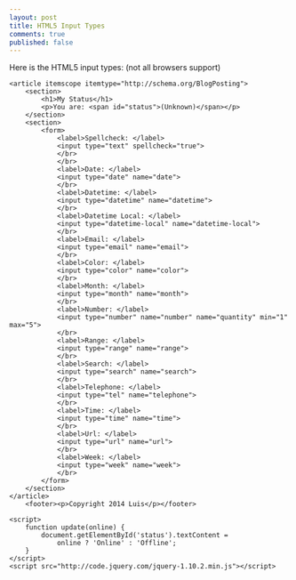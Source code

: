 ```yaml
---
layout: post
title: HTML5 Input Types
comments: true
published: false
---
```


Here is the HTML5 input types: (not all browsers support)

<body ononline="update(true)"
	  onoffline="update(false)"
	  onload="update(navigator.onLine)">

	<article itemscope itemtype="http://schema.org/BlogPosting">
		<section>
			<h1>My Status</h1>
			<p>You are: <span id="status">(Unknown)</span></p>
		</section>
		<section>
			<form>
				<label>Spellcheck: </label>
				<input type="text" spellcheck="true">
				</br>
				</br>
				<label>Date: </label>
				<input type="date" name="date">
				</br>
				<label>Datetime: </label>
				<input type="datetime" name="datetime">
				</br>
				<label>Datetime Local: </label>
				<input type="datetime-local" name="datetime-local">
				</br>
				<label>Email: </label>
				<input type="email" name="email">
				</br>
				<label>Color: </label>
				<input type="color" name="color">
				</br>
				<label>Month: </label>
				<input type="month" name="month">
				</br>
				<label>Number: </label>
				<input type="number" name="number" name="quantity" min="1" max="5">
				</br>
				<label>Range: </label>
				<input type="range" name="range">
				</br>
				<label>Search: </label>
				<input type="search" name="search">
				</br>
				<label>Telephone: </label>
				<input type="tel" name="telephone">
				</br>
				<label>Time: </label>
				<input type="time" name="time">
				</br>
				<label>Url: </label>
				<input type="url" name="url">
				</br>
				<label>Week: </label>
				<input type="week" name="week">
				</br>
			</form>
		</section>
	</article>
		<footer><p>Copyright 2014 Luis</p></footer>

	<script>
		function update(online) {
			document.getElementById('status').textContent =
				online ? 'Online' : 'Offline';
		}
	</script>
	<script src="http://code.jquery.com/jquery-1.10.2.min.js"></script>
</body>

